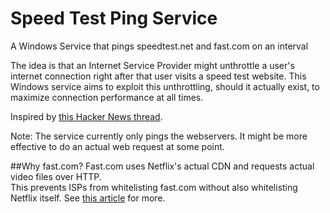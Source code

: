 # Speed Test Ping Service
A Windows Service that pings speedtest.net and fast.com on an interval

The idea is that an Internet Service Provider might unthrottle a user's internet 
connection right after that user visits a speed test website. This Windows service
aims to exploit this unthrottling, should it actually exist, to maximize connection
performance at all times.  

Inspired by [this Hacker News thread](https://news.ycombinator.com/item?id=12257176).

Note: The service currently only pings the webservers. It might be more effective to do an actual web request at some point.

##Why fast.com?
Fast.com uses Netflix's actual CDN and requests actual video files over HTTP.  
This prevents ISPs from whitelisting fast.com without also whitelisting Netflix itself. 
See [this article](http://techblog.netflix.com/2016/08/building-fastcom.html) for more.
